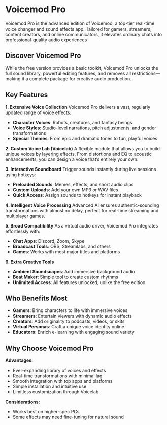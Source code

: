 # Voicemod Pro
Voicemod Pro is the advanced edition of Voicemod, a top-tier real-time voice changer and sound effects app. Tailored for gamers, streamers, content creators, and online communicators, it elevates ordinary chats into professional-quality audio experiences

## **Discover Voicemod Pro**

While the free version provides a basic toolkit, Voicemod Pro unlocks the full sound library, powerful editing features, and removes all restrictions—making it a complete package for creative audio production.

## **Key Features**

**1. Extensive Voice Collection**
Voicemod Pro delivers a vast, regularly updated range of voice effects:

* **Character Voices**: Robots, creatures, and fantasy beings
* **Voice Styles**: Studio-level narrations, pitch adjustments, and gender transformations
* **Special Themes**: From epic and dramatic tones to fun, playful voices

**2. Custom Voice Lab (Voicelab)**
A flexible module that allows you to build unique voices by layering effects. From distortions and EQ to acoustic enhancements, you can design a voice that’s entirely your own.

**3. Interactive Soundboard**
Trigger sounds instantly during live sessions using hotkeys:

* **Preloaded Sounds**: Memes, effects, and short audio clips
* **Custom Uploads**: Add your own MP3 or WAV files
* **Quick Access**: Assign sounds to hotkeys for instant playback

**4. Intelligent Voice Processing**
Advanced AI ensures authentic-sounding transformations with almost no delay, perfect for real-time streaming and multiplayer games.

**5. Broad Compatibility**
As a virtual audio driver, Voicemod Pro integrates effortlessly with:

* **Chat Apps**: Discord, Zoom, Skype
* **Broadcast Tools**: OBS, Streamlabs, and others
* **Games**: Works with most major titles and platforms

**6. Extra Creative Tools**

* **Ambient Soundscapes**: Add immersive background audio
* **Beat Maker**: Simple tool to create custom rhythms
* **Unlimited Access**: All features unlocked, unlike the free edition


## **Who Benefits Most**

* **Gamers**: Bring characters to life with immersive voices
* **Streamers**: Entertain viewers with dynamic audio effects
* **Creators**: Add originality to podcasts, videos, or skits
* **Virtual Personas**: Craft a unique voice identity online
* **Educators**: Enrich e-learning with engaging sound variety

## **Why Choose Voicemod Pro**

**Advantages:**

* Ever-expanding library of voices and effects
* Real-time transformations with minimal lag
* Smooth integration with top apps and platforms
* Simple installation and intuitive use
* Limitless customization through Voicelab

**Considerations:**

* Works best on higher-spec PCs
* Some effects may need fine-tuning for natural sound

